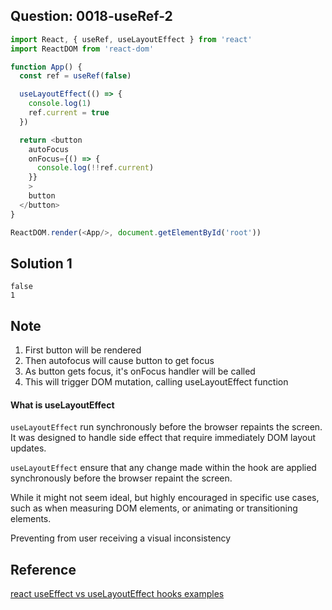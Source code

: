 ## Question: 0018-useRef-2
```javascript
import React, { useRef, useLayoutEffect } from 'react'
import ReactDOM from 'react-dom'

function App() {
  const ref = useRef(false)

  useLayoutEffect(() => {
    console.log(1)
    ref.current = true
  })

  return <button
    autoFocus
    onFocus={() => {
      console.log(!!ref.current)
    }}
    >
    button
  </button>
}

ReactDOM.render(<App/>, document.getElementById('root'))

```

## Solution 1
```tsx
false
1
```

## Note
1. First button will be rendered
2. Then autofocus will cause button to get focus
3. As button gets focus, it's onFocus handler will be called
4. This will trigger DOM mutation, calling useLayoutEffect function

#### What is useLayoutEffect
`useLayoutEffect` run synchronously before the  browser repaints the screen. It was designed to handle side effect that require immediately DOM layout updates.

`useLayoutEffect` ensure that any change made within the hook are applied synchronously before the browser repaint the screen.

While it might not seem ideal, but highly encouraged in specific use cases, such as when measuring DOM elements, or animating or transitioning elements.

Preventing from user receiving a visual inconsistency

## Reference
[react useEffect vs useLayoutEffect hooks examples](https://blog.logrocket.com/react-useeffect-vs-uselayouteffect-hooks-examples/)